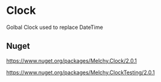 # Clock
Golbal Clock used to replace DateTime

## Nuget

https://www.nuget.org/packages/Melchy.Clock/2.0.1

https://www.nuget.org/packages/Melchy.ClockTesting/2.0.1
